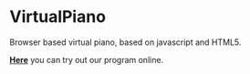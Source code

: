 # VirtualPiano
Browser based virtual piano, based on javascript and HTML5.

[**Here**](http://armanyeghiazaryan.github.io/VirtualPiano/) you can try out our program online.
